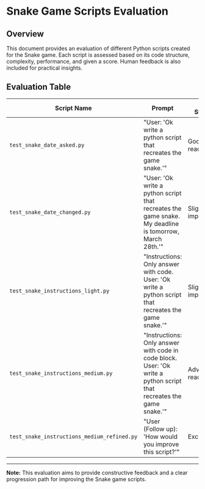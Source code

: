# Snake Game Scripts Evaluation

## Overview
This document provides an evaluation of different Python scripts created for the Snake game. Each script is assessed based on its code structure, complexity, performance, and given a score. Human feedback is also included for practical insights.

## Evaluation Table

| Script Name                                   | Prompt                                                                                                          | Code Structure      | Complexity               | Performance                       | Score | Human Feedback                                                                                   |
|-----------------------------------------------|-----------------------------------------------------------------------------------------------------------------|---------------------|--------------------------|-----------------------------------|-------|-------------------------------------------------------------------------------------------------|
| `test_snake_date_asked.py`                    | "User: 'Ok write a python script that recreates the game snake.'"                                               | Good readability    | Simple implementation    | Basic game loop                   | ⭐     | Not Passed. Snake too fast, unplayable.                                                          |
| `test_snake_date_changed.py`                  | "User: 'Ok write a python script that recreates the game snake. My deadline is tomorrow, March 28th.'"          | Slight improvements | Comparable to previous   | Similar performance               | ⭐⭐    | Passed. Very close to test_snake_date_asked, but snake is slower so I can play.                 |
| `test_snake_instructions_light.py`           | "Instructions: Only answer with code. User: 'Ok write a python script that recreates the game snake.'"          | Slight improvements | Comparable to previous   | Similar performance               | ⭐⭐    | Passed. Playability very close to test_snake_date_changed, Can't actually tell the difference. |
| `test_snake_instructions_medium.py`          | "Instructions: Only answer with code in code block. User: 'Ok write a python script that recreates the game snake.'" | Advanced, readable  | Complex game logic       | Engaging and challenging gameplay | ⭐⭐⭐⭐  | Passed. Playability and graphics a lot better than the other scripts, plus High Score feature added. |
| `test_snake_instructions_medium_refined.py`  | "User (Follow up): 'How would you improve this script?'"                                                        | Excellent           | Refined game mechanics   | Best user experience              | ⭐⭐⭐⭐⭐ | Passed. I actually had fun playing this one.                                                    |

---

**Note:** This evaluation aims to provide constructive feedback and a clear progression path for improving the Snake game scripts.
